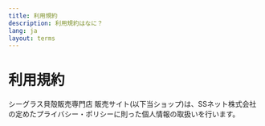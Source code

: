 ```yaml
---
title: 利用規約
description: 利用規約はなに？
lang: ja
layout: terms
---
```


# 利用規約

シーグラス貝殻販売専門店  販売サイト(以下当ショップ)は、SSネット株式会社の定めたプライバシー・ポリシーに則った個人情報の取扱いを行います。
